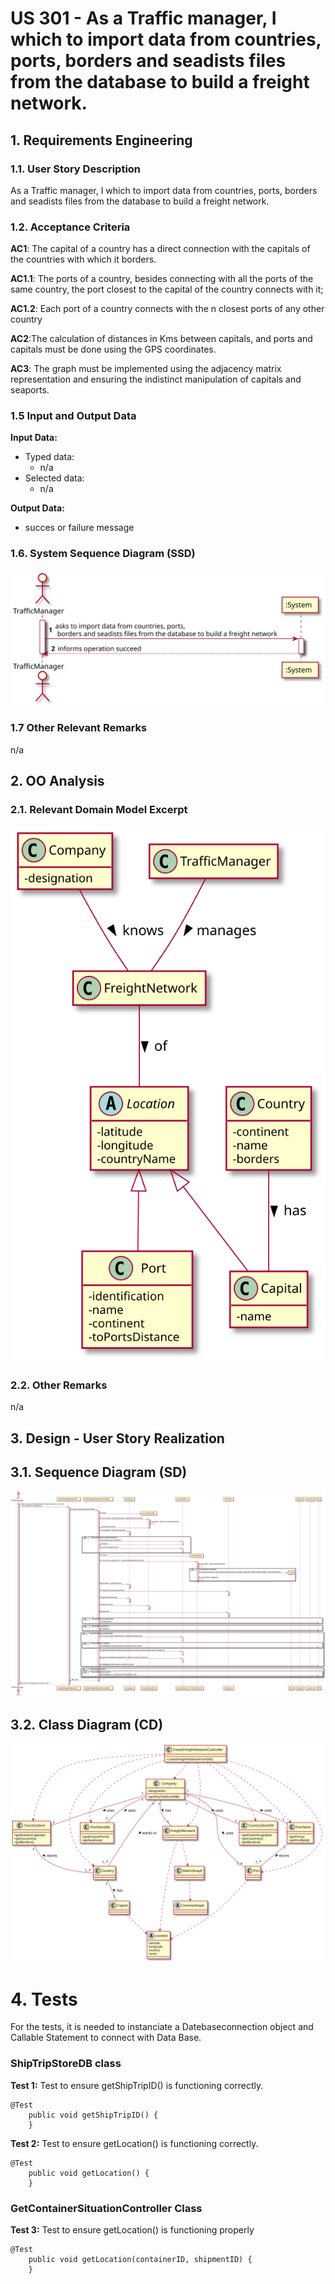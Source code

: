 # US 301 - As a Traffic manager, I which to import data from countries, ports, borders and seadists files from the database to build a freight network.

## 1. Requirements Engineering

### 1.1. User Story Description

As a Traffic manager, I which to import data from countries, ports, borders and seadists files from the database to build a freight network.

### 1.2. Acceptance Criteria

**AC1**: The capital of a country has a direct connection with the capitals of the
countries with which it borders. 

**AC1.1**: The ports of a country, besides connecting with all the ports of the same country, the port closest to the
capital of the country connects with it; 

**AC1.2**: Each port of a country connects with the n closest ports of any other country

**AC2**:The calculation of distances in Kms between capitals, and ports and
capitals must be done using the GPS coordinates.

**AC3**: The graph must be implemented using the adjacency matrix
representation and ensuring the indistinct manipulation of capitals and
seaports.

### 1.5 Input and Output Data

**Input Data:**

* Typed data:
  * n/a
* Selected data:
  * n/a
  
**Output Data:**
* succes or failure message
### 1.6. System Sequence Diagram (SSD)

![US204-SSD](US301_SSD.svg)


### 1.7 Other Relevant Remarks

n/a


## 2. OO Analysis

### 2.1. Relevant Domain Model Excerpt

![US204-MD](US301_DM.svg)

### 2.2. Other Remarks

n/a



## 3. Design - User Story Realization

## 3.1. Sequence Diagram (SD)

![US204-SD](US301_SD.svg)

## 3.2. Class Diagram (CD)

![US204-CD](US301_CD.svg)

# 4. Tests

For the tests, it is needed to instanciate a Datebaseconnection object and Callable Statement to connect with Data Base.

### ShipTripStoreDB class

**Test 1:** Test to ensure getShipTripID() is functioning correctly.
```
@Test
    public void getShipTripID() {
    }
```

**Test 2:** Test to ensure getLocation() is functioning correctly.
```
@Test
    public void getLocation() {
    }
```

### GetContainerSituationController Class

**Test 3:** Test to ensure getLocation() is functioning properly
```
@Test
    public void getLocation(containerID, shipmentID) {
    }
```
